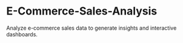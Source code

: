 # E-Commerce-Sales-Analysis
Analyze e-commerce sales data to generate insights and interactive dashboards.
